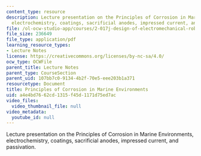 ```yaml
---
content_type: resource
description: Lecture presentation on the Principles of Corrosion in Marine Environments,
  electrochemistry, coatings, sacrificial anodes, impressed current, and passivation.
file: /ol-ocw-studio-app/courses/2-017j-design-of-electromechanical-robotic-systems-fall-2009/a4e4bd7662cd1315f45d1171d75ed7ac_MIT2_017JF09_corrosion.pdf
file_size: 236649
file_type: application/pdf
learning_resource_types:
- Lecture Notes
license: https://creativecommons.org/licenses/by-nc-sa/4.0/
ocw_type: OCWFile
parent_title: Lecture Notes
parent_type: CourseSection
parent_uid: 107bb7c0-9134-4b2f-70e5-eee203b1a371
resourcetype: Document
title: Principles of Corrosion in Marine Environments
uid: a4e4bd76-62cd-1315-f45d-1171d75ed7ac
video_files:
  video_thumbnail_file: null
video_metadata:
  youtube_id: null
---
```

Lecture presentation on the Principles of Corrosion in Marine Environments, electrochemistry, coatings, sacrificial anodes, impressed current, and passivation.